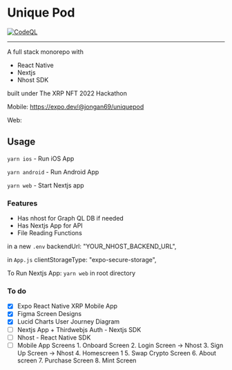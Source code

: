 # Unique Pod

[![CodeQL](https://github.com/jongan69/kudos/actions/workflows/codeql-analysis.yml/badge.svg)](https://github.com/jongan69/kudos/actions/workflows/codeql-analysis.yml)

-----

A full stack monorepo with

- React Native
- Nextjs
- Nhost SDK

built under The XRP NFT 2022 Hackathon

Mobile: <https://expo.dev/@jongan69/uniquepod>

Web:

## Usage

`yarn ios` - Run iOS App

`yarn android` - Run Android App

`yarn web` - Start Nextjs app

### Features

- Has nhost for Graph QL DB if needed
- Has Nextjs App for API
- File Reading Functions

in a new `.env`
   backendUrl: "YOUR_NHOST_BACKEND_URL",

in `App.js`
  clientStorageType: "expo-secure-storage",

To Run Nextjs App:
  `yarn web` in root directory

### To do

- [x] Expo React Native XRP Mobile App
- [x] Figma Screen Designs
- [x] Lucid Charts User Journey Diagram
- [ ] Nextjs App + Thirdwebjs Auth - Nextjs SDK
- [ ] Nhost - React Native SDK
- [ ] Mobile App Screens
        1. Onboard Screen
        2. Login Screen -> Nhost
        3. Sign Up Screen -> Nhost
        4. Homescreen 1
        5. Swap Crypto Screen
        6. About screen
        7. Purchase Screen
        8. Mint Screen
